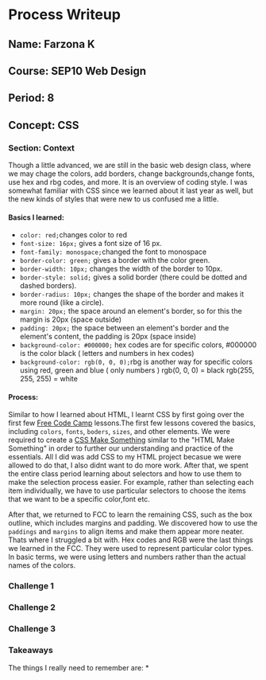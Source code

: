 # Process Writeup

## Name: Farzona K
## Course: SEP10 Web Design
## Period: 8
## Concept: CSS

### Section: Context 
Though a little advanced, we are still in the basic web design class, where we may chage the colors, add borders, change backgrounds,change fonts, use hex and rbg codes, and more. It is an overview of coding style. I was somewhat familiar with CSS since we learned about it last year as well, but the new kinds of styles that were new to us confused me a little. 

#### Basics I learned: 
* `color: red;`changes color to red 
* `font-size: 16px;` gives a font size of 16 px.
* `font-family: monospace;`changed the font to monospace
* `border-color: green;` gives a border with the color green.
* `border-width: 10px;` changes the width of the border to 10px.
* `border-style: solid;` gives a solid border (there could be dotted and dashed borders). 
* `border-radius: 10px;` changes the shape of the border and makes it more round (like a circle).
* `margin: 20px;` the space around an element's border, so for this the margin is 20px (space outside) 
* `padding: 20px;` the space between an element's border and the element's content, the padding is 20px (space inside) 
* `background-color: #000000;` hex codes are for specific colors, #000000 is the color black ( letters and numbers in hex codes) 
* `background-color: rgb(0, 0, 0);`rbg is another way for specific colors using red, green and blue ( only numbers ) rgb(0, 0, 0) = black rgb(255, 255, 255) = white
   

#### Process: 
Similar to how I learned about HTML, I learnt CSS by first going over the first few [Free Code Camp](https://freecodecamp.org/) lessons.The first few lessons covered the basics, including `colors`, `fonts`, `boders`, `sizes`, and other elements. We were required to create a [CSS Make Something](https://app.pickcode.io/project/cm2m6o8x07znlpuunw5afu306) similar to the "HTML Make Something" in order to further our understanding and practice of the essentials. All I did was add CSS to my HTML project becasue we were allowed to do that, I also didnt want to do more work. After that, we spent the entire class period learning about selectors and how to use them to make the selection process easier. For example, rather than selecting each item individually, we have to use particular selectors to choose the items that we want to be a specific color,font etc. 

After that, we returned to FCC to learn the remaining CSS, such as the box outline, which includes margins and padding. We discovered how to use the `paddings` and `margins` to align items and make them appear more neater. Thats where I struggled a bit with. Hex codes and RGB were the last things we learned in the FCC. They were used to represent particular color types. In basic terms, we were using letters and numbers rather than the actual names of the colors. 

### Challenge 1



### Challenge 2


### Challenge 3

### Takeaways
The things I really need to remember are: 
* 

